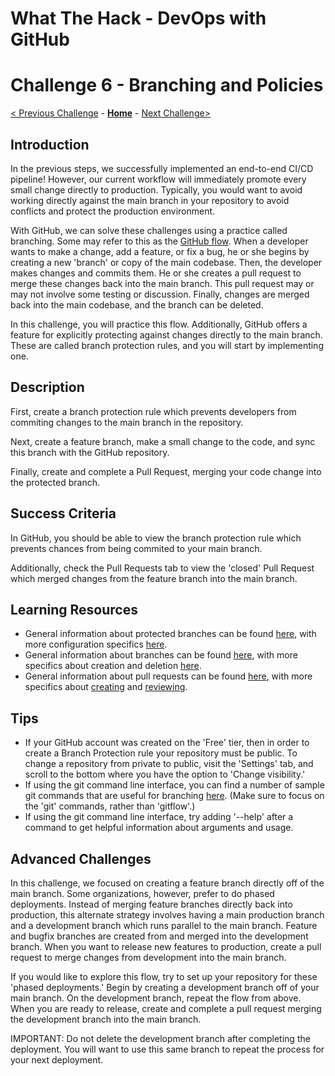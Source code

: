 # What The Hack - DevOps with GitHub

# Challenge 6 - Branching and Policies

[< Previous Challenge](./Challenge05.md) - **[Home](../readme.md)** - [Next Challenge>](./Challenge07.md)

## Introduction

In the previous steps, we successfully implemented an end-to-end CI/CD pipeline! However, our current workflow will immediately promote every small change directly to production. Typically, you would want to avoid working directly against the main branch in your repository to avoid conflicts and protect the production environment. 

With GitHub, we can solve these challenges using a practice called branching. Some may refer to this as the [GitHub flow](https://guides.github.com/introduction/flow/). When a developer wants to make a change, add a feature, or fix a bug, he or she begins by creating a new 'branch' or copy of the main codebase. Then, the developer makes changes and commits them. He or she creates a pull request to merge these changes back into the main branch. This pull request may or may not involve some testing or discussion. Finally, changes are merged back into the main codebase, and the branch can be deleted. 

In this challenge, you will practice this flow. Additionally, GitHub offers a feature for explicitly protecting against changes directly to the main branch. These are called branch protection rules, and you will start by implementing one.


## Description

First, create a branch protection rule which prevents developers from commiting changes to the main branch in the repository.

Next, create a feature branch, make a small change to the code, and sync this branch with the GitHub repository.

Finally, create and complete a Pull Request, merging your code change into the protected branch. 


## Success Criteria

In GitHub, you should be able to view the branch protection rule which prevents chances from being commited to your main branch. 

Additionally, check the Pull Requests tab to view the 'closed' Pull Request which merged changes from the feature branch into the main branch.


## Learning Resources

- General information about protected branches can be found [here](https://docs.github.com/en/github/administering-a-repository/about-protected-branches), with more configuration specifics [here](https://docs.github.com/en/github/administering-a-repository/configuring-protected-branches).
- General information about branches can be found [here](https://docs.github.com/en/github/collaborating-with-issues-and-pull-requests/about-branches), with more specifics about creation and deletion [here](https://docs.github.com/en/github/collaborating-with-issues-and-pull-requests/creating-and-deleting-branches-within-your-repository).
- General information about pull requests can be found [here](https://docs.github.com/en/github/collaborating-with-issues-and-pull-requests/about-pull-requests), with more specifics about [creating](https://docs.github.com/en/github/collaborating-with-issues-and-pull-requests/creating-a-pull-request) and [reviewing](https://docs.github.com/en/github/collaborating-with-issues-and-pull-requests/reviewing-changes-in-pull-requests).


## Tips

- If your GitHub account was created on the 'Free' tier, then in order to create a Branch Protection rule your repository must be public. To change a repository from private to public, visit the 'Settings' tab, and scroll to the bottom where you have the option to 'Change visibility.'
- If using the git command line interface, you can find a number of sample git commands that are useful for branching [here](https://gist.github.com/JamesMGreene/cdd0ac49f90c987e45ac). (Make sure to focus on the 'git' commands, rather than 'gitflow'.)
- If using the git command line interface, try adding '--help' after a command to get helpful information about arguments and usage.


## Advanced Challenges

In this challenge, we focused on creating a feature branch directly off of the main branch. Some organizations, however, prefer to do phased deployments. Instead of merging feature branches directly back into production, this alternate strategy involves having a main production branch and a development branch which runs parallel to the main branch. Feature and bugfix branches are created from and merged into the development branch. When you want to release new features to production, create a pull request to merge changes from development into the main branch. 

If you would like to explore this flow, try to set up your repository for these 'phased deployments.' Begin by creating a development branch off of your main branch. On the development branch, repeat the flow from above. When you are ready to release, create and complete a pull request merging the development branch into the main branch. 

IMPORTANT: Do not delete the development branch after completing the deployment. You will want to use this same branch to repeat the process for your next deployment. 